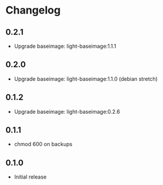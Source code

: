 # Changelog

## 0.2.1
  - Upgrade baseimage: light-baseimage:1.1.1

## 0.2.0
  - Upgrade baseimage: light-baseimage:1.1.0 (debian stretch)

## 0.1.2
  - Upgrade baseimage: light-baseimage:0.2.6

## 0.1.1
  - chmod 600 on backups

## 0.1.0
  - Initial release
